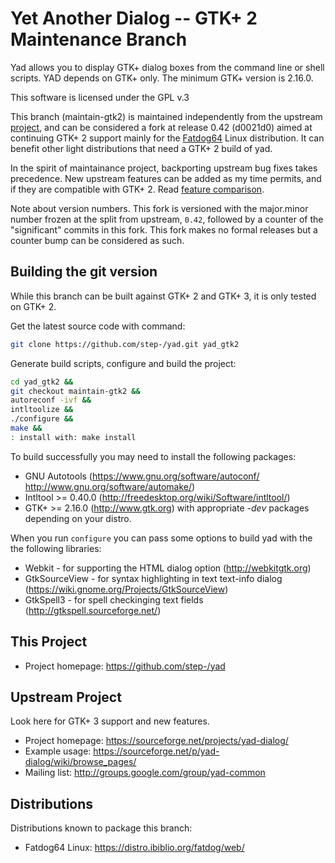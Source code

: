 
Yet Another Dialog -- GTK+ 2 Maintenance Branch
====================

Yad allows you to display GTK+ dialog boxes from the command line or
shell scripts. YAD depends on GTK+ only. The minimum GTK+ version is 2.16.0.

This software is licensed under the GPL v.3

This branch (maintain-gtk2) is maintained independently from the upstream
[project](https://github.com/v1cont/yad), and can be considered a fork at release
0.42 (d0021d0) aimed at continuing GTK+ 2 support mainly for the
[Fatdog64](http://distro.ibiblio.org/fatdog/web/) Linux distribution. It can
benefit other light distributions that need a GTK+ 2 build of yad.

In the spirit of maintainance project, backporting upstream bug fixes takes
precedence.  New upstream features can be added as my time permits, and if they
are compatible with GTK+ 2.  Read [feature comparison](feature-comparison.md).

Note about version numbers.  This fork is versioned with the major.minor number
frozen at the split from upstream, `0.42`, followed by a counter of the
"significant" commits in this fork. This fork makes no formal releases but a
counter bump can be considered as such.

Building the git version
----------------------

While this branch can be built against GTK+ 2 and GTK+ 3, it is only tested on GTK+ 2.

Get the latest source code with command:

```sh
git clone https://github.com/step-/yad.git yad_gtk2
```

Generate build scripts, configure and build the project:

```sh
cd yad_gtk2 &&
git checkout maintain-gtk2 &&
autoreconf -ivf &&
intltoolize &&
./configure &&
make &&
: install with: make install
```

To build successfully you may need to install the following packages:
* GNU Autotools (https://www.gnu.org/software/autoconf/ http://www.gnu.org/software/automake/)
* Intltool >= 0.40.0 (http://freedesktop.org/wiki/Software/intltool/)
* GTK+ >= 2.16.0 (http://www.gtk.org)
with appropriate *-dev* packages depending on your distro.

When you run `configure` you can pass some options to build yad with the the following libraries:
* Webkit - for supporting the HTML dialog option (http://webkitgtk.org)
* GtkSourceView - for syntax highlighting in text text-info dialog (https://wiki.gnome.org/Projects/GtkSourceView)
* GtkSpell3 - for spell checkinging text fields (http://gtkspell.sourceforge.net/)

This Project
--------------

* Project homepage: https://github.com/step-/yad

Upstream Project
--------------

Look here for GTK+ 3 support and new features.

* Project homepage: https://sourceforge.net/projects/yad-dialog/
* Example usage: https://sourceforge.net/p/yad-dialog/wiki/browse_pages/
* Mailing list: http://groups.google.com/group/yad-common

Distributions
-----------

Distributions known to package this branch:

* Fatdog64 Linux: https://distro.ibiblio.org/fatdog/web/

